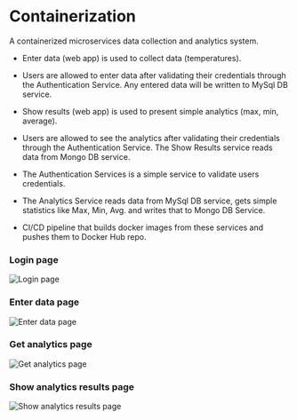 # Containerization

A containerized microservices data collection and analytics system.

* Enter data (web app) is used to collect data (temperatures). <br>
* Users are allowed to enter data after validating their credentials through the Authentication Service. Any entered data will be written to MySql DB service. <br>
* Show results (web app) is used to present simple analytics (max, min, average). <br>
* Users are allowed to see the analytics after validating their credentials through the Authentication Service. The Show Results service reads data from Mongo DB service. <br>
* The Authentication Services is a simple service to validate users credentials. <br>
* The Analytics Service reads data from MySql DB service, gets simple statistics like Max, Min, Avg. and writes that to Mongo DB Service.

* CI/CD pipeline that builds docker images from these services and pushes them to Docker Hub repo.

### Login page
![Login page](https://i.ibb.co/K5TC3T5/Screenshot-11.png)

### Enter data page
![Enter data page](https://i.ibb.co/k1tr3YN/Screenshot-12.png)

### Get analytics page
![Get analytics page](https://i.ibb.co/Dzhrktw/Screenshot-13.png)

### Show analytics results page
![Show analytics results page](https://i.ibb.co/qY7MhR0/Screenshot-14.png)
